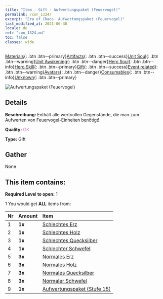 ```yaml
---
title: "Item - Gift - Aufwertungspaket (Feuervogel)"
permalink: /con_1324/
excerpt: "Era of Chaos  Aufwertungspaket (Feuervogel)"
last_modified_at: 2021-06-30
locale: de
ref: "con_1324.md"
toc: false
classes: wide
---
```

 [Materials](/ItemsDE/){: .btn .btn--primary}[Artifacts](/ItemsDE/Artifacts/){: .btn .btn--success}[Unit Soul](/ItemsDE/UnitSoul/){: .btn .btn--warning}[Unit Awakening](/ItemsDE/UnitAwakening/){: .btn .btn--danger}[Hero Soul](/ItemsDE/HeroSoul/){: .btn .btn--info}[Hero Skill](/ItemsDE/HeroSkill/){: .btn .btn--primary}[Gift](/ItemsDE/Gift/){: .btn .btn--success}[Event related](/ItemsDE/Events/){: .btn .btn--warning}[Avatars](/ItemsDE/Avatars/){: .btn .btn--danger}[Consumables](/ItemsDE/Consumables/){: .btn .btn--info}[Unknown](/ItemsDE/Unknown/){: .btn .btn--primary}

 ![Aufwertungspaket (Feuervogel)](/images/t/i_906001.png)

## Details
 **Beschreibung:** Enthält alle wertvollen Gegenstände, die man zum Aufwerten von Feuervogel-Einheiten benötigt!

 **Quality:** <span style="color: #DA70D6">OK</span>

 **Type:** Gift

## Gather

  None

## This item contains:

 **Required Level to open:** 1

 1 You would get **ALL** items  from:

  | Nr | Amount |     Item    |
  |:---|:-------|:------------|
  | 1 |  **1x** | [Schlechtes Erz](/ItemsDE/mat_1/) |  | 
  | 2 |  **1x** | [Schlechtes Holz](/ItemsDE/mat_1/) |  | 
  | 3 |  **1x** | [Schlechtes Quecksilber](/ItemsDE/mat_2/) |  | 
  | 4 |  **1x** | [Schlechter Schwefel](/ItemsDE/mat_3/) |  | 
  | 5 |  **3x** | [Normales Erz](/ItemsDE/mat_6/) |  | 
  | 6 |  **3x** | [Normales Holz](/ItemsDE/mat_7/) |  | 
  | 7 |  **3x** | [Normales Quecksilber](/ItemsDE/mat_8/) |  | 
  | 8 |  **3x** | [Normaler Schwefel](/ItemsDE/mat_9/) |  | 
  | 9 |  **1x** | [Aufwertungspaket (Stufe 15)](/ItemsDE/con_1325/) |  | 
